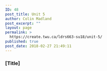 ```yaml
---
ID: 48
post_title: Unit 5
author: Colin Madland
post_excerpt: ""
layout: page
permalink: >
  https://create.twu.ca/ldrs663-su18/unit-5/
published: true
post_date: 2018-02-27 21:49:11
---
```

### [Title]